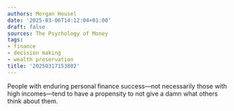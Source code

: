```yaml
---
authors: Morgan Housel
date: '2025-03-06T14:12:04+01:00'
draft: false
sources: The Psychology of Money
tags:
- finance
- decision making
- wealth preservation
title: '20250317153802'
---
```


People with enduring personal finance success—not necessarily those with high incomes—tend to have a propensity to not
give a damn what others think about them.